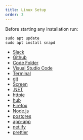 ```yaml
---
title: Linux Setup
order: 3
---
```


Before starting any installation run:

```shell
sudo apt update
sudo apt install snapd
```

- [Slack](/lessons/setup-linux/slack)
- [Github](/lessons/setup-linux/github)
- [Code Folder](/lessons/setup-linux/code-folder)
- [Visual Studio Code](/lessons/setup-linux/vs-code)
- [Terminal](/lessons/setup-linux/terminal)
- [git](/lessons/setup-linux/git)
- [Screen](/lessons/setup-linux/screen)
- [.NET](/lessons/setup-linux/dotnet)
- [httpie](/lessons/setup-linux/httpie)
- [hub](/lessons/setup-linux/hub)
- [Firefox](/lessons/setup-linux/firefox)
- [Node.js](/lessons/setup-linux/nodejs)
- [postgres](/lessons/setup-linux/postgres)
- [app-app](/lessons/setup-linux/app-app)
- [netlify](/lessons/setup-linux/netlify)
- [prettier](/lessons/setup-linux/prettier)
